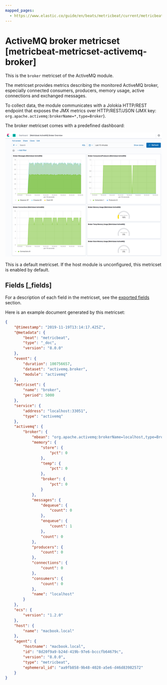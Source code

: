 ```yaml
---
mapped_pages:
  - https://www.elastic.co/guide/en/beats/metricbeat/current/metricbeat-metricset-activemq-broker.html
---
```


<!-- This file is generated! See scripts/docs_collector.py -->

# ActiveMQ broker metricset [metricbeat-metricset-activemq-broker]

This is the `broker` metricset of the ActiveMQ module.

The metricset provides metrics describing the monitored ActiveMQ broker, especially connected consumers, producers, memory usage, active connections and exchanged messages.

To collect data, the module communicates with a Jolokia HTTP/REST endpoint that exposes the JMX metrics over HTTP/REST/JSON (JMX key: `org.apache.activemq:brokerName=*,type=Broker`).

The broker metricset comes with a predefined dashboard:

![metricbeat activemq broker overview](images/metricbeat-activemq-broker-overview.png)

This is a default metricset. If the host module is unconfigured, this metricset is enabled by default.

## Fields [_fields]

For a description of each field in the metricset, see the [exported fields](/reference/metricbeat/exported-fields-activemq.md) section.

Here is an example document generated by this metricset:

```json
{
    "@timestamp": "2019-11-19T13:14:17.425Z",
    "@metadata": {
        "beat": "metricbeat",
        "type": "_doc",
        "version": "8.0.0"
    },
    "event": {
        "duration": 100756657,
        "dataset": "activemq.broker",
        "module": "activemq"
    },
    "metricset": {
        "name": "broker",
        "period": 5000
    },
    "service": {
        "address": "localhost:33051",
        "type": "activemq"
    },
    "activemq": {
        "broker": {
            "mbean": "org.apache.activemq:brokerName=localhost,type=Broker",
            "memory": {
                "store": {
                    "pct": 0
                },
                "temp": {
                    "pct": 0
                },
                "broker": {
                    "pct": 0
                }
            },
            "messages": {
                "dequeue": {
                    "count": 0
                },
                "enqueue": {
                    "count": 1
                },
                "count": 0
            },
            "producers": {
                "count": 0
            },
            "connections": {
                "count": 0
            },
            "consumers": {
                "count": 0
            },
            "name": "localhost"
        }
    },
    "ecs": {
        "version": "1.2.0"
    },
    "host": {
        "name": "macbook.local"
    },
    "agent": {
        "hostname": "macbook.local",
        "id": "8d20f9a9-b24d-419b-97e6-bcccfb64679c",
        "version": "8.0.0",
        "type": "metricbeat",
        "ephemeral_id": "aa9fb858-9b48-4028-a5e6-d46d83982572"
    }
}
```
